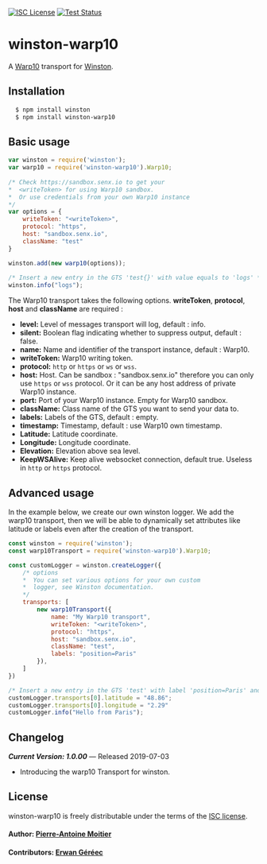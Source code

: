[![ISC License][license-image]][license-url]
[![Test Status][test-image]][test-url]

# winston-warp10

A [Warp10][0] transport for [Winston][1].

## Installation

``` bash
  $ npm install winston
  $ npm install winston-warp10
```

## Basic usage
``` js
var winston = require('winston');
var warp10 = require('winston-warp10').Warp10;
  
/* Check https://sandbox.senx.io to get your 
*  <writeToken> for using Warp10 sandbox.
*  Or use credentials from your own Warp10 instance
*/ 
var options = {
    writeToken: "<writeToken>",
    protocol: "https",    
    host: "sandbox.senx.io",
    className: "test"
}

winston.add(new warp10(options));
  
/* Insert a new entry in the GTS 'test{}' with value equals to 'logs' */
winston.info("logs");
```

The Warp10 transport takes the following options. **writeToken**, **protocol**, **host** and **className** are required :

* __level:__ Level of messages transport will log, default : info.
* __silent:__ Boolean flag indicating whether to suppress output, default : false.
* __name:__ Name and identifier of the transport instance, default : Warp10.
* __writeToken:__ Warp10 writing token.
* __protocol:__ ```http``` or ```https``` or ```ws``` or ```wss```.
* __host:__ Host. Can be sandbox : "sandbox.senx.io" therefore you can only use ```https``` or ```wss``` protocol. Or it can be any host address of private Warp10 instance.
* __port:__ Port of your Warp10 instance. Empty for Warp10 sandbox.
* __className:__ Class name of the GTS you want to send your data to.
* __labels:__ Labels of the GTS, default : empty.
* __timestamp:__ Timestamp, default : use Warp10 own timestamp.
* __Latitude:__ Latitude coordinate.
* __Longitude:__ Longitude coordinate.
* __Elevation:__ Elevation above sea level.
* __KeepWSAlive:__ Keep alive websocket connection, default true. Useless in ```http``` or ```https``` protocol.


## Advanced usage

In the example below, we create our own winston logger. We add the warp10 transport, then we will be able to dynamically set attributes like latitude or labels even after the creation of the transport.  

``` js
const winston = require('winston');
const warp10Transport = require('winston-warp10').Warp10;

const customLogger = winston.createLogger({
    /* options 
    *  You can set various options for your own custom
    *  logger, see Winston documentation.
    */
    transports: [
        new warp10Transport({
            name: "My Warp10 transport",
            writeToken: "<writeToken>",
            protocol: "https",
            host: "sandbox.senx.io",
            className: "test",
            labels: "position=Paris"
        }),
    ] 
})

/* Insert a new entry in the GTS 'test' with label 'position=Paris' and value equals to 'Hello from Paris', at Eiffel Tower's geographic position */
customLogger.transports[0].latitude = "48.86";
customLogger.transports[0].longitude = "2.29"
customLogger.info("Hello from Paris");
```

Changelog
---------

***Current Version: 1.0.00*** — Released 2019-07-03

* Introducing the warp10 Transport for winston.


## License

winston-warp10 is freely distributable under the terms of the [ISC license][license-url].


#### Author: [Pierre-Antoine Moitier](https://github.com/Pierre-AntoineM)
#### Contributors: [Erwan Géréec](https://github.com/wawanopoulos)

[0]: https://www.warp10.io/
[1]: https://github.com/winstonjs/winston

[license-image]: http://img.shields.io/badge/license-ISC-blue.svg?style=flat
[license-url]: LICENSE

[test-image]: https://img.shields.io/badge/Abstract%20winston%20transport%20test-passing-green.svg
[test-url]: test/winston-warp10-test.js
